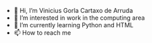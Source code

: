 - 👋 Hi, I’m Vinicius Gorla Cartaxo de Arruda 
- 👀 I’m interested in work in the computing area
- 🌱 I’m currently learning Python and HTML
- 📫 How to reach me 
<!---
ViniciusGorla/ViniciusGorla is a ✨ special ✨ repository because its `README.md` (this file) appears on your GitHub profile.
You can click the Preview link to take a look at your changes.
--->
